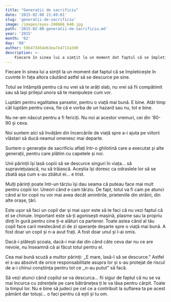 ```yaml
---
title: "Generații de sacrificiu"
date: '2015-02-08 21:49:01'
slug: 'generatii-de-sacrificiu'
image: /images/eyes-246666_640.jpg
path: '2015-02-08-generatii-de-sacrificiu.md'
year: '2015'
month: '02'
day: '08'
author: 59b473454e63ea7e4713a3d0
description: >-
    Fiecare în sinea lui a simțit la un moment dat faptul că se împleticește în cuvinte în fața altora căutând astfel să se descurce pe sine.Totul se întâmplă pentru că nu vrei să te arăți slab, nu vrei 
---
```

<div class="kg-card-markdown"><p>Fiecare în sinea lui a simțit la un moment dat faptul că se împleticește în cuvinte în fața altora căutând astfel să se descurce pe sine.</p>
<p>Totul se întâmplă pentru că nu vrei să te arăți slab, nu vrei să fii compătimit sau să lași prilejul unora să te manipuleze cum vor.</p>
<p>Luptăm pentru egalitatea șanselor, pentru o viață mai bună. E bine. Atât timp cât luptăm pentru ceva, fie că e vorba de un hazard sau nu, tot e bine.</p>
<p>Nu ne-am născut pentru a fi fericiți. Nu noi ai acestor vremuri, cei din '80-90 și ceva. </p>
<p>Noi suntem aici să învățăm din încercările de viață spre a-i ajuta pe viitorii vlăstari să ducă neamul omenesc mai departe.</p>
<p>Suntem o generație de sacrificiu aflați într-o ghilotină care a executat și alte generații, pentru care plătim cu capetele și noi.</p>
<p>Unii părinții își lasă copiii să se descurce singuri în viața... să supraviețuiască, nu să trăiască. Aceștia își doresc ca odraslele lor să se zbată așa cum s-au zbătut ei... e trist.</p>
<p>Mulți părinți poate într-un târziu își dau seama că puteau face mai mult pentru copiii lor. Uneori când e cam târziu. De fapt, totul va fi cam pe atunci când ai lor copii nu vor mai avea decât amintirile, prieteniile din străini, din alte orașe, țări.</p>
<p>Este ușor să faci un copil dar și mai ușor este să te faci că nu vezi faptul că el se chinuie. Important este să-ți agonisești mașină, plasme sau la propriu dinți în gură pentru cine ți-e alături ca partener. Toate astea când al tău copil face carii mestecând zi de zi speranțe deșarte spre o viață mai bună. A fost doar un copil și n-a avut frați. A fost doar unul și l-ai omis.</p>
<p>Dacă-i plătești școala, dacă-i mai dai din când câte ceva dar nu ce are nevoie, nu înseamnă că ai făcut totul pentru el.</p>
<p>Cea mai bună scuză a multor părinți: ,,E mare, lasă-l să se descurce." Astfel ei s-au absolvit de orice responsabilitate asupra lor și s-au protejat de riscul de a-i chinui conștiința pentru tot ce ,,n-au putut" să facă.</p>
<p>Să vezi atunci când copilul se va descurca... fii sigur de faptul că nu se va mai încurca cu zdrențele pe care bătrânețea ți le va lăsa pentru cârpit. Toate la timpul lor. Nu e bine să judeci pe cel ce a contribuit la suflarea ta pe acest pământ dar totuși... o faci pentru că ești și tu om. </p>
</div>
    
